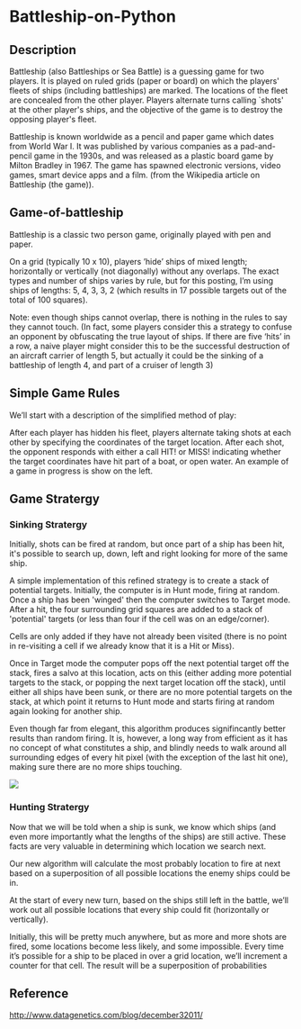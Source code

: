 # Battleship-on-Python

## Description
Battleship (also Battleships or Sea Battle) is a guessing game for two players. It is played on ruled grids
(paper or board) on which the players' fleets of ships (including battleships) are marked. The locations of
the fleet are concealed from the other player. Players alternate turns calling `shots' at the other player's
ships, and the objective of the game is to destroy the opposing player's fleet.

Battleship is known worldwide as a pencil and paper game which dates from World War I. It was
published by various companies as a pad-and-pencil game in the 1930s, and was released as a plastic board
game by Milton Bradley in 1967. The game has spawned electronic versions, video games, smart device apps
and a film. (from the Wikipedia article on Battleship (the game)).


## Game-of-battleship

Battleship is a classic two person game, originally played with pen and paper.

On a grid (typically 10 x 10), players ’hide’ ships of mixed length; horizontally or vertically (not diagonally) without any overlaps. The exact types and number of ships varies by rule, but for this posting, I’m using ships of lengths: 5, 4, 3, 3, 2 (which results in 17 possible targets out of the total of 100 squares).

Note: even though ships cannot overlap, there is nothing in the rules to say they cannot touch. (In fact, some players consider this a strategy to confuse an opponent by obfuscating the true layout of ships. If there are five ‘hits’ in a row, a naive player might consider this to be the successful destruction of an aircraft carrier of length 5, but actually it could be the sinking of a battleship of length 4, and part of a cruiser of length 3)

## Simple Game Rules

We’ll start with a description of the simplified method of play:

After each player has hidden his fleet, players alternate taking shots at each other by specifying the coordinates of the target location. After each shot, the opponent responds with either a call HIT! or MISS! indicating whether the target coordinates have hit part of a boat, or open water. An example of a game in progress is show on the left.

## Game Stratergy

### Sinking Stratergy

Initially, shots can be fired at random, but once part of a ship has been hit, it's possible to search up, down, left and right looking for more of the same ship.

A simple implementation of this refined strategy is to create a stack of potential targets. Initially, the computer is in Hunt mode, firing at random. Once a ship has been 'winged' then the computer switches to Target mode. After a hit, the four surrounding grid squares are added to a stack of 'potential' targets (or less than four if the cell was on an edge/corner).

Cells are only added if they have not already been visited (there is no point in re-visiting a cell if we already know that it is a Hit or Miss).

Once in Target mode the computer pops off the next potential target off the stack, fires a salvo at this location, acts on this (either adding more potential targets to the stack, or popping the next target location off the stack), until either all ships have been sunk, or there are no more potential targets on the stack, at which point it returns to Hunt mode and starts firing at random again looking for another ship.

Even though far from elegant, this algorithm produces signifincantly better results than random firing. It is, however, a long way from efficient as it has no concept of what constitutes a ship, and blindly needs to walk around all surrounding edges of every hit pixel (with the exception of the last hit one), making sure there are no more ships touching.

![]([https://github.com/ashwani-mittal/Battleship-Game-Simulator/blob/master/Battleship.png](https://github.com/ashwani-mittal/Battleship-Game-Simulator/blob/main/Battleship.png))

### Hunting Stratergy

Now that we will be told when a ship is sunk, we know which ships (and even more importantly what the lengths of the ships) are still active. These facts are very valuable in determining which location we search next.

Our new algorithm will calculate the most probably location to fire at next based on a superposition of all possible locations the enemy ships could be in.

At the start of every new turn, based on the ships still left in the battle, we’ll work out all possible locations that every ship could fit (horizontally or vertically).

Initially, this will be pretty much anywhere, but as more and more shots are fired, some locations become less likely, and some impossible. Every time it’s possible for a ship to be placed in over a grid location, we’ll increment a counter for that cell. The result will be a superposition of probabilities


## Reference
http://www.datagenetics.com/blog/december32011/
